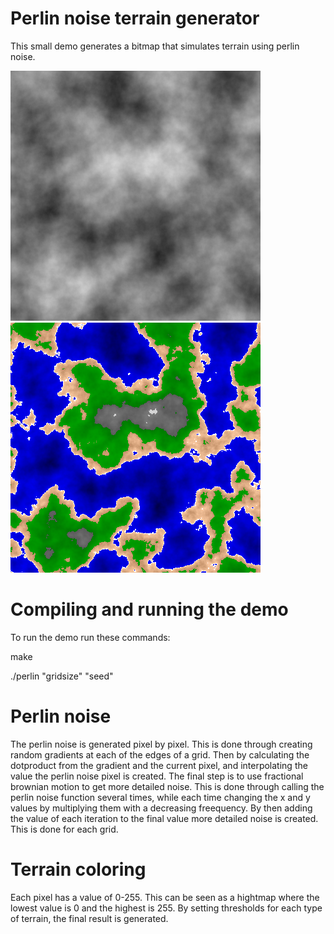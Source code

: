 # Perlin noise terrain generator
This small demo generates a bitmap that simulates terrain using perlin noise.

![pic_hue](huePerlin.bmp) ![pic](colorPerlin.bmp)

# Compiling and running the demo
To run the demo run these commands:

make

./perlin "gridsize" "seed"


# Perlin noise
The perlin noise is generated pixel by pixel. This is done through creating
random gradients at each of the edges of a grid. Then by calculating the dotproduct
from the gradient and the current pixel, and interpolating the value the perlin
noise pixel is created. The final step is to use fractional brownian motion to get
more detailed noise. This is done through calling the perlin noise function
several times, while each time changing the x and y values by multiplying them
with a decreasing freequency. By then adding the value of each iteration to the
final value more detailed noise is created. This is done for each grid.

# Terrain coloring
Each pixel has a value of 0-255. This can be seen as a hightmap where
the lowest value is 0 and the highest is 255. By setting thresholds for each type of terrain, 
the final result is generated.

